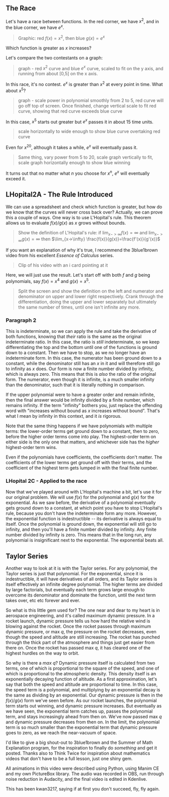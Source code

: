## The Race

Let's have a race between functions. In the red corner, we
have $x^2$, and in the blue corner, we have $e^x$. 
  > Graphic: red $f(x)=x^2$, then blue $g(x)=e^x$

Which function is greater as $x$ increases?

Let's compare the two contestants on a graph:

  >graph - red $x^2$ curve and blue $e^x$ curve, scaled
  >to fit on the y axis, and running from about [0,5] on
  >the x axis.

In this race, it's no contest. $e^x$ is greater than $x^2$ 
at every point in time. What about $x^5$? 

  > graph - scale power in polynomial smoothly from 2 to 5, red curve
  > will go off top of screen. Once finished, change vertical scale
  >to fit red curve, showing that red curve exceeds blue curve

In this case, $x^5$ starts out greater but $e^x$ passes it in about
15 time units. 

  > scale horizontally to wide enough to show blue curve overtaking
  > red curve

Even for $x^20$, although it takes a while, $e^x$ will eventually pass it.

  > Same thing, vary power from 5 to 20, scale graph vertically to fit,
  > scale graph horizontally enough to show blue winning
 
It turns out that no matter what $n$ you choose for 
$x^n$, $e^x$ will eventually exceed it.


## LHopital2A - The Rule Introduced

We can use a spreadsheet and check which function is greater,
but how do we know that the curves will never cross back over?
Actually, we can prove this a couple of ways. One way is to use
L'Hopital's rule. This theorem allows us to evaluate $f(x)/g(x)$
as $x$ grows without bounds. 

 > Show the definition of L'Hopital's rule:
 > if $\lim_{x->\infty} f(x)=\infty$
 > and $\lim_{x->\infty} g(x)=\infty$
 > then $\lim_{x->\infty} \frac{f(x)}{g(x)}=\frac{f'(x)}{g'(x)}$

If you want an explanation of why it's true, I recommend the
3blue1brown video from his excellent *Essence of Calculus* series.
 > Clip of his video with an i card pointing at it

Here, we will just use the result. Let's start off with both $f$ and $g$
being polynomials, say $f(x)=x^4$ and $g(x)=x^5$. 
 > Split the screen and show the definition on the left and numerator
 > and denominator on upper and lower right respectively. Crank through
 > the differentiation, doing the upper and lower separately but
 > ultimately the same number of times, until one isn't infinite any more. 

### Paragraph 2
This is indeterminate,
so we can apply the rule and take the derivative of both functions, knowing
that *their* ratio is the same as the original indeterminate ratio. In this
case, the ratio is *still* indeterminate, so we keep differentiating the top and the bottom until
one of the functions is ground down to a constant. Then we have to stop, as
we no longer have an indeterminate form. In this case, the numerator has
been ground down to a constant, while the denominator still has an $x$ in
it and will therefore still go to infinity as $x$ does. Our form is now
a finite number divided by infinity, which is always zero. This means
that this is *also* the ratio of the original form. The numerator, even
though it is infinite, is a much smaller infinity than the denominator, such
that it is literally nothing in comparison.

If the upper polynomial were to have a greater order and remain infinite,
then the final answer would be infinity divided by a finite number, which
remains infinity. If the term "infinity" bothers you, just replace the offending
word with "increases without bound as $x$ increases without bound". That's what I 
mean by infinity in this context, and it *is* rigorous.

Note that the same thing happens if we have polynomials with multiple terms:
the lower-order terms get ground down to a constant, then to zero, before the
higher order terms come into play. The highest-order term on either side is
the only one that matters, and whichever side has the *higher* highest-order
term wins.

Even if the polynomials have coefficients, the coefficients don't matter. The
coefficients of the lower terms get ground off with their terms, and the
coefficient of the highest term gets lumped in with the final finite number.

### LHopital 2C - Applied to the race 

Now that we've played around with L'Hopital's machine a bit, let's use it for
our original problem. We will use $f(x)$ for the polynomial and $g(x)$ for the
exponential. As we saw before, the derivative of a polynomial eventually gets ground
down to a constant, at which point you have to stop L'Hopital's rule,
because you don't have the indeterminate form any more. However, 
the exponential function is indestructible -- its derivative is
always equal to itself. Once the polynomial is ground down, the
exponential will still go to infinity, and then you'll have a
finite number divided by infinity. Any finite number divided by
infinity is zero. This means that in the long run, any polynomial
is insignificant next to the exponential. The exponential beats all.

## Taylor Series
Another way to look at it is with the Taylor series. For any 
polynomial, the Taylor series is just that polynomial. For
the exponential, since it is indestructible, it will have
derivatives of all orders, and its Taylor series is itself
effectively an infinite degree polynomial. The higher terms
are divided by large factorials, but eventually each term
grows large enough to overcome its denominator and dominate
the function, until the next term takes over, etc etc forever
and ever.  

So what is this little gem used for? The one near and dear to my 
heart is in aerospace engineering, and it's called maximum dynamic
pressure. In a rocket launch, dynamic pressure tells us how hard
the relative wind is blowing against the rocket. Once the rocket passes 
through maximum dynamic pressure, or max $q$, the pressure on the rocket
decreases, even though the speed and altitude are still increasing.
The rocket has punched through the thick part of the atmosphere and
things just get easier from there on. Once the rocket has passed max
$q$, it has cleared one of the highest hurdles on the way to orbit.

So why is there a *max* $q$? Dynamic pressure itself is calculated
from two terms, one of which is proportional to the square of the
speed, and one of which is proportional to the atmospheric density.
This density itself is an exponentially decaying function of altitude.
As a first approximation, let's say that both the speed and altitude
are proportional to time. In this case, the speed term is a polynomial,
and multiplying by an exponential decay is the same as dividing by an
exponential. Our dynamic pressure is then in the $f(x)/g(x)$ form
we've seen before. As our rocket launches, the polynomial term starts
out winning, and dynamic pressure increases. But eventually as we have
seen, the exponential term catches up, passes the polynomial term, and
stays increasingly ahead from then on. We've now passed max $q$ and
dynamic pressure decreases from then on. In the limit, the polynomial
term is so much smaller than the exponential term that dynamic pressure
goes to zero, as we reach the near-vacuum of space.

I'd like to give a big shout-out to 3blue1brown and the Summer of Math 
Explanation program, for the inspiration to finally do *something* and
get it posted. Thanks also to Think Twice for inspiration about mathematics
videos that don't have to be a full lesson, just one shiny gem. 

All animations in this video were described using Python, using Manim CE
and my own PictureBox library. The audio was recorded in OBS, run through
noise reduction in Audacity, and the final video is edited in Kdenlive.
 
This has been kwan3217, saying if at first you don't succeed, fly, fly again.